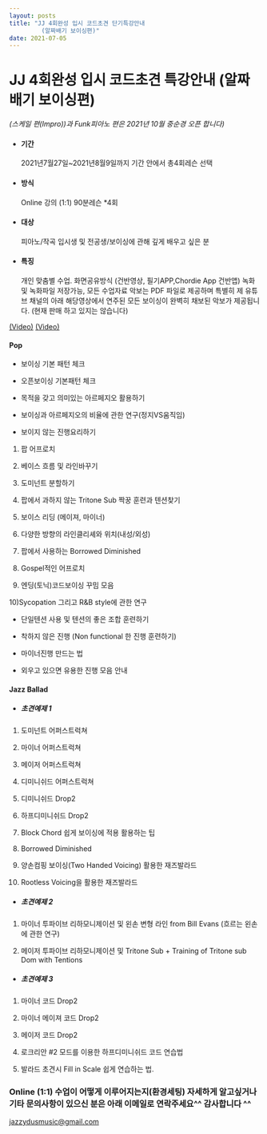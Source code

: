 ```yaml
---
layout: posts
title: "JJ 4회완성 입시 코드초견 단기특강안내
         (알짜배기 보이싱편)"
date: 2021-07-05
---
```


# JJ  4회완성  입시 코드초견 특강안내 (알짜배기 보이싱편)
*(스케일 편(Impro))과 Funk피아노 편은 2021년 10월 중순경 오픈 합니다)*

- #### 기간
  
  2021년7월27일~2021년8월9일까지 기간 안에서 총4회레슨 선택 

- #### 방식
  
  Online 강의 (1:1)  90분레슨 *4회 

- #### 대상
  
  피아노/작곡 입시생 및 전공생/보이싱에 관해 깊게 배우고 싶은 분

- #### 특징 
  
  개인 맞춤별 수업. 화면공유방식 (건반영상, 필기APP,Chordie App 건반앱) 녹화 및 녹화파일 저장가능, 모든 수업자료 악보는 PDF 파일로 제공하며 특별히 제 유튜브 채널의 아래 해당영상에서 연주된 모든 보이싱이 완벽히 채보된 악보가 제공됩니다. (현재 판매 하고 있지는 않습니다)

<a href="https://youtu.be/FzFflKhrjog" target="_blank"> (Video)</a>
<a href="https://youtu.be/litBhYFjr2U" target="_blank"> (Video)</a>

#### Pop 
- 보이싱 기본 패턴 체크

- 오픈보이싱 기본패턴 체크 
  
- 목적을 갖고 의미있는 아르페지오 활용하기 

- 보이싱과 아르페지오의 비율에 관한 연구(정지VS움직임)

- 보이지 않는 진행요리하기

1) 팝 어프로치 
 
2) 베이스 흐름 및 라인바꾸기

3) 도미넌트 분할하기

4) 팝에서 과하지 않는 Tritone Sub 짝꿍 훈련과 텐션찾기

5) 보이스 리딩 (메이져, 마이너)

6) 다양한 방향의 라인클리셰와 위치(내성/외성)

7) 팝에서 사용하는 Borrowed Diminished

8) Gospel적인 어프로치

9) 엔딩(토닉)코드보이싱 꾸밈 모음

10)Sycopation 그리고 R&B style에 관한 연구

- 단일텐션 사용 및 텐션의 좋은 조합 훈련하기 

- 착하지 않은 진행 (Non functional 한 진행 훈련하기)

- 마이너진행 만드는 법

- 외우고 있으면 유용한 진행 모음 안내

#### Jazz Ballad
- ##### 초견예제 1

1) 도미넌트 어퍼스트럭쳐

2) 마이너 어퍼스트럭쳐

3) 메이저 어퍼스트럭쳐 

3) 디미니쉬드 어퍼스트럭쳐

4) 디미니쉬드 Drop2

5) 하프디미니쉬드 Drop2

6) Block Chord 쉽게 보이싱에 적용 활용하는 팁

7) Borrowed Diminished

8) 양손컴핑 보이싱(Two Handed Voicing) 활용한 재즈발라드

9) Rootless Voicing을 활용한 재즈발라드

- ##### 초견예제 2 

1) 마이너 투파이브 리하모니제이션 및 왼손 변형 라인 from Bill Evans (흐르는 왼손에 관한 연구)

2) 메이저 투파이브 리하모니제이션 및 Tritone Sub + Training of Tritone sub Dom with Tentions


- ##### 초견예제 3

1) 마이너 코드 Drop2

2) 마이너 메이져 코드 Drop2

3) 메이저 코드 Drop2

4) 로크리안 #2 모드를 이용한 하프디미니쉬드 코드 연습법
   
4) 발라드 초견시 Fill in Scale 쉽게 연습하는 법.


### Online (1:1) 수업이 어떻게 이루어지는지(환경세팅) 자세하게 알고싶거나 기타 문의사항이 있으신 분은 아래 이메일로 연락주세요^^ 감사합니다 ^^

jazzydusmusic@gmail.com  

